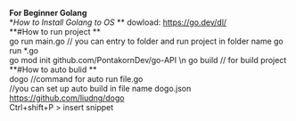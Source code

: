 **For Beginner Golang**   
**How to Install Golang to OS* ** 
dowload: https://go.dev/dl/   
**#How to run project **  
go run main.go // you can entry to folder and run project in folder name go run *.go   
go mod init github.com/PontakornDev/go-API \n
go build // for build project
**#How to auto bulid **  
dogo //command for auto run file.go   
//you can set up auto build in file name dogo.json https://github.com/liudng/dogo   
Ctrl+shift+P > insert snippet
